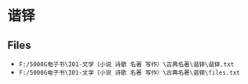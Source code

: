 # 谐铎

## Files

- `F:/5000G电子书\I01-文学（小说 诗歌 名著 写作）\古典名著\谐铎\谐铎.txt`
- `F:/5000G电子书\I01-文学（小说 诗歌 名著 写作）\古典名著\谐铎\files.txt`
